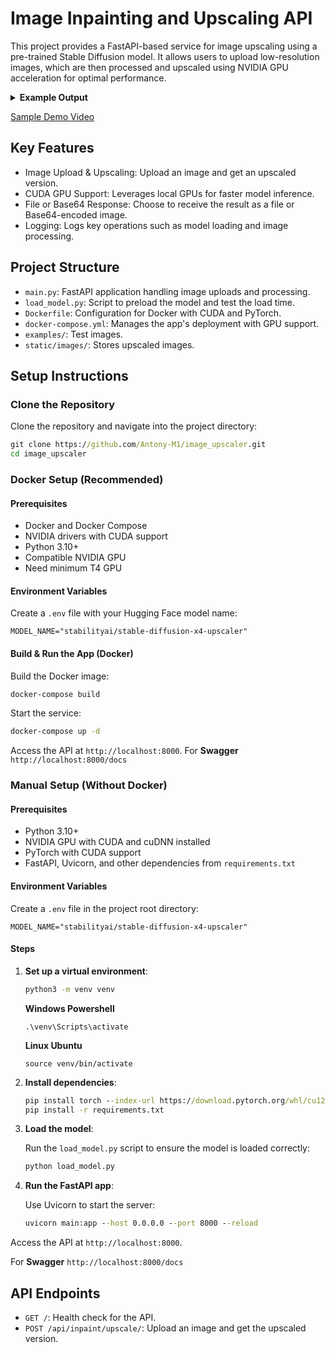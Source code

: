 
# Image Inpainting and Upscaling API

This project provides a FastAPI-based service for image upscaling using a pre-trained Stable Diffusion model. It allows users to upload low-resolution images, which are then processed and upscaled using NVIDIA GPU acceleration for optimal performance.

<details>
  <summary><b>Example Output</b></summary>

![image](https://github.com/user-attachments/assets/6729eef7-5779-44cc-8fed-253a1782dec1)

</details>

[Sample Demo Video](https://drive.google.com/file/d/1ZMYXOMQTGZd9NgJUOpJkIbt7heNhScET/view?usp=sharing)

## Key Features
- Image Upload & Upscaling: Upload an image and get an upscaled version.
- CUDA GPU Support: Leverages local GPUs for faster model inference.
- File or Base64 Response: Choose to receive the result as a file or Base64-encoded image.
- Logging: Logs key operations such as model loading and image processing.

## Project Structure
- `main.py`: FastAPI application handling image uploads and processing.
- `load_model.py`: Script to preload the model and test the load time.
- `Dockerfile`: Configuration for Docker with CUDA and PyTorch.
- `docker-compose.yml`: Manages the app's deployment with GPU support.
- `examples/`: Test images.
- `static/images/`: Stores upscaled images.

## Setup Instructions

### Clone the Repository
Clone the repository and navigate into the project directory:

```cmd
git clone https://github.com/Antony-M1/image_upscaler.git
cd image_upscaler
```

### Docker Setup (Recommended)

#### Prerequisites
- Docker and Docker Compose
- NVIDIA drivers with CUDA support
- Python 3.10+
- Compatible NVIDIA GPU
- Need minimum T4 GPU

#### Environment Variables
Create a `.env` file with your Hugging Face model name:

```env
MODEL_NAME="stabilityai/stable-diffusion-x4-upscaler"
```

#### Build & Run the App (Docker)
Build the Docker image:

```cmd
docker-compose build
```

Start the service:

```cmd
docker-compose up -d
```

Access the API at `http://localhost:8000`.
For **Swagger** `http://localhost:8000/docs`

### Manual Setup (Without Docker)

#### Prerequisites
- Python 3.10+
- NVIDIA GPU with CUDA and cuDNN installed
- PyTorch with CUDA support
- FastAPI, Uvicorn, and other dependencies from `requirements.txt`

#### Environment Variables
Create a `.env` file in the project root directory:

```env
MODEL_NAME="stabilityai/stable-diffusion-x4-upscaler"
```

#### Steps

1. **Set up a virtual environment**:

   ```cmd
   python3 -m venv venv
   ```

   **Windows Powershell**
   ```
   .\venv\Scripts\activate
   ```

   **Linux Ubuntu**
   ```
   source venv/bin/activate
   ```

2. **Install dependencies**:

   ```cmd
   pip install torch --index-url https://download.pytorch.org/whl/cu124
   pip install -r requirements.txt
   ```

3. **Load the model**:

   Run the `load_model.py` script to ensure the model is loaded correctly:

   ```cmd
   python load_model.py
   ```

4. **Run the FastAPI app**:

   Use Uvicorn to start the server:

   ```cmd
   uvicorn main:app --host 0.0.0.0 --port 8000 --reload
   ```

Access the API at `http://localhost:8000`.

For **Swagger** `http://localhost:8000/docs`

## API Endpoints
- `GET /`: Health check for the API.
- `POST /api/inpaint/upscale/`: Upload an image and get the upscaled version.
